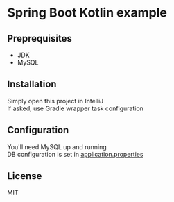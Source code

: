 # Spring Boot Kotlin example

## Preprequisites
* JDK
* MySQL

## Installation
Simply open this project in IntelliJ <br />
If asked, use Gradle wrapper task configuration

## Configuration
You'll need MySQL up and running <br />
DB configuration is set in [application.properties](src/main/resources/application.properties)

## License
MIT
